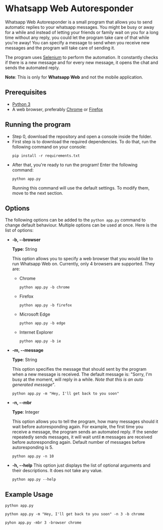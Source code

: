 # Whatsapp Web Autoresponder
Whatsapp Web Autoresponder is a small program that allows you to send automatic replies to your whatsapp messages. You might be busy or away for a while and instead of letting your friends or family wait on you for a long time without any reply, you could let the program take care of that while you're away! You can specify a message to send when you receive new messages and the program will take care of sending it.

The program uses [Selenium](https://www.seleniumhq.org) to perform the automation. It constantly checks if there is a new message and for every new message, it opens the chat and sends the automated reply.


**Note**: This is only for **Whatsapp Web** and not the mobile application.

## Prerequisites
- [Python 3](https://www.python.org/downloads/)
- A web browser, preferably [Chrome](https://www.google.com/chrome/) or [Firefox](https://www.mozilla.org/en-US/firefox/new/)

## Running the program
- Step 0, download the repository and open a console inside the folder.
- First step is to download the required dependencies. To do that, run the following command on your console:
    ```
    pip install -r requirements.txt
    ```
- After that, you're ready to run the program! Enter the following command:
    ```
    python app.py
    ```
    Running this command will use the default settings. To modify them, move to the next section.
    
## Options
The following options can be added to the `python app.py` command to change default behaviour. Multiple options can be used at once. Here is the list of options:
- **-b, --browser**

    **Type**: String
    
    This option allows you to specify a web browser that you would like to run Whatsapp Web on. Currently, only 4 browsers are supported. They are:
    - Chrome
        ```
        python app.py -b chrome
        ```
    - Firefox
        ```
        python app.py -b firefox
        ```
    - Microsoft Edge
        ```
        python app.py -b edge
        ```
    - Internet Explorer
        ```
        python app.py -b ie
        ```
- **-m, --message**

    **Type**: String
    
    This option specifies the message that should sent by the program when a new message is received. The default message is: "Sorry, I'm busy at the moment, will reply in a while. _Note that this is an auto generated message_".
    ```
    python app.py -m "Hey, I'll get back to you soon"
    ```
- **-n, --mbr**
    
    **Type**: Integer

    This option allows you to tell the program, how many messages should it wait before autoresponding again. For example, the first time you receive a message, the program sends an automated reply. If the sender repeatedly sends messages, it will wait until **n** messages are received before autoresponding again. Default number of messages before autoresponding is 5.
    ```
    python app.py -n 10
    ```
- **-h, --help**
This option just displays the list of optional arguments and their descriptions. It does not take any value.
    ```
    python app.py --help
    ```
## Example Usage
```
python app.py
```
```
python app.py -m "Hey, I'll get back to you soon" -n 3 -b chrome
```
```
pyhon app.py -mbr 3 -browser chrome
```

